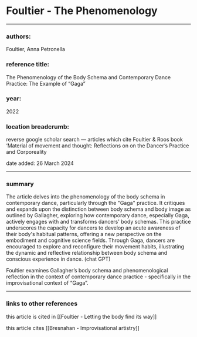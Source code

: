 # Foultier - The Phenomenology

---

### authors:

Foultier, Anna Petronella 

### reference title:

The Phenomenology of the Body Schema and Contemporary Dance Practice: The Example of “Gaga”

### year:

2022

### location breadcrumb:

reverse google scholar search — articles which cite Foultier & Roos book ‘Material of movement and thought: Reflections on on the Dancer’s Practice and Corporeality

date added: 26 March 2024

---

### summary

The article delves into the phenomenology of the body schema in contemporary dance, particularly through the "Gaga" practice. It critiques and expands upon the distinction between body schema and body image as outlined by Gallagher, exploring how contemporary dance, especially Gaga, actively engages with and transforms dancers' body schemas. This practice underscores the capacity for dancers to develop an acute awareness of their body's habitual patterns, offering a new perspective on the embodiment and cognitive science fields. Through Gaga, dancers are encouraged to explore and reconfigure their movement habits, illustrating the dynamic and reflective relationship between body schema and conscious experience in dance. (chat GPT)

Foultier examines Gallagher’s body schema and phenomenological reflection in the context of contemporary dance practice - specifically in the improvisational context of “Gaga”.

---

### links to other references

this article is cited in [[Foultier - Letting the body find its way]] 

this article cites [[Bresnahan - Improvisational artistry]]
